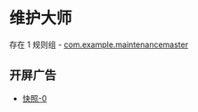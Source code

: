 # 维护大师

存在 1 规则组 - [com.example.maintenancemaster](/src/apps/com.example.maintenancemaster.ts)

## 开屏广告

- [快照-0](https://i.gkd.li/import/12903877)
